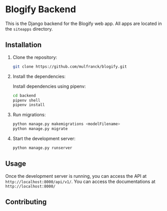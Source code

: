 # Blogify Backend

This is the Django backend for the Blogify web app. All apps are located in the `siteapps` directory.

## Installation

1. Clone the repository:

    ```bash
    git clone https://github.com/mulfranck/blogify.git
    ```

2. Install the dependencies:

    Install dependencies using pipenv:

    ```bash
    cd backend
    pipenv shell
    pipenv install
    ```

3. Run migrations:

   ```bash
   python manage.py makemigrations <modelFilename>
   python manage.py migrate
   ```

4. Start the development server:

   ```bash
   python manage.py runserver
   ```

## Usage

Once the development server is running, you can access the API at `http://localhost:8000/api/v1/`.
You can access the documentations at `http://localhost:8000/`

## Contributing
